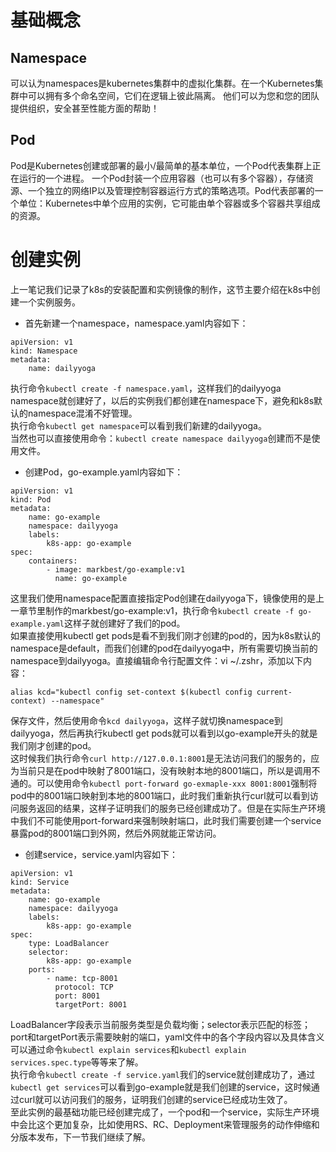 # 基础概念
## Namespace  
可以认为namespaces是kubernetes集群中的虚拟化集群。在一个Kubernetes集群中可以拥有多个命名空间，它们在逻辑上彼此隔离。 他们可以为您和您的团队提供组织，安全甚至性能方面的帮助！
## Pod  
Pod是Kubernetes创建或部署的最小/最简单的基本单位，一个Pod代表集群上正在运行的一个进程。
一个Pod封装一个应用容器（也可以有多个容器），存储资源、一个独立的网络IP以及管理控制容器运行方式的策略选项。Pod代表部署的一个单位：Kubernetes中单个应用的实例，它可能由单个容器或多个容器共享组成的资源。

# 创建实例
上一笔记我们记录了k8s的安装配置和实例镜像的制作，这节主要介绍在k8s中创建一个实例服务。  
- 首先新建一个namespace，namespace.yaml内容如下：
```
apiVersion: v1
kind: Namespace
metadata:
    name: dailyyoga
```
执行命令`kubectl create -f namespace.yaml`，这样我们的dailyyoga namespace就创建好了，以后的实例我们都创建在namespace下，避免和k8s默认的namespace混淆不好管理。  
执行命令`kubectl get namespace`可以看到我们新建的dailyyoga。  
当然也可以直接使用命令：`kubectl create namespace dailyyoga`创建而不是使用文件。
- 创建Pod，go-example.yaml内容如下：
```
apiVersion: v1
kind: Pod
metadata:
    name: go-example
    namespace: dailyyoga
    labels:
        k8s-app: go-example
spec:
    containers:
        - image: markbest/go-example:v1
          name: go-example
```
这里我们使用namespace配置直接指定Pod创建在dailyyoga下，镜像使用的是上一章节里制作的markbest/go-example:v1，执行命令`kubectl create -f go-example.yaml`这样子就创建好了我们的pod。   
如果直接使用kubectl get pods是看不到我们刚才创建的pod的，因为k8s默认的namespace是default，而我们创建的pod在dailyyoga中，所有需要切换当前的namespace到dailyyoga。直接编辑命令行配置文件：vi ~/.zshr，添加以下内容：
```
alias kcd="kubectl config set-context $(kubectl config current-context) --namespace"
``` 
保存文件，然后使用命令`kcd dailyyoga`，这样子就切换namespace到dailyyoga，然后再执行kubectl get pods就可以看到以go-example开头的就是我们刚才创建的pod。  
这时候我们执行命令`curl http://127.0.0.1:8001`是无法访问我们的服务的，应为当前只是在pod中映射了8001端口，没有映射本地的8001端口，所以是调用不通的。可以使用命令`kubectl port-forward go-exmaple-xxx 8001:8001`强制将pod中的8001端口映射到本地的8001端口，此时我们重新执行curl就可以看到访问服务返回的结果，这样子证明我们的服务已经创建成功了。但是在实际生产环境中我们不可能使用port-forward来强制映射端口，此时我们需要创建一个service暴露pod的8001端口到外网，然后外网就能正常访问。
- 创建service，service.yaml内容如下：
```
apiVersion: v1
kind: Service
metadata:
    name: go-example
    namespace: dailyyoga
    labels:
        k8s-app: go-example
spec:
    type: LoadBalancer
    selector:
        k8s-app: go-example
    ports:
        - name: tcp-8001
          protocol: TCP
          port: 8001
          targetPort: 8001
```
LoadBalancer字段表示当前服务类型是负载均衡；selector表示匹配的标签；port和targetPort表示需要映射的端口，yaml文件中的各个字段内容以及具体含义可以通过命令`kubectl explain services`和`kubectl explain services.spec.type`等等来了解。  
执行命令`kubectl create -f service.yaml`我们的service就创建成功了，通过`kubectl get services`可以看到go-example就是我们创建的service，这时候通过curl就可以访问我们的服务，证明我们创建的service已经成功生效了。  
至此实例的最基础功能已经创建完成了，一个pod和一个service，实际生产环境中会比这个更加复杂，比如使用RS、RC、Deployment来管理服务的动作伸缩和分版本发布，下一节我们继续了解。
